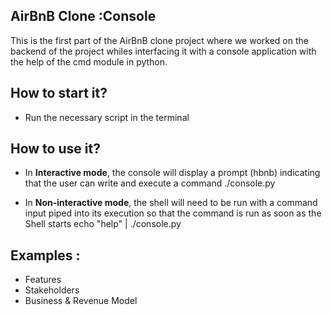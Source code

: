 ## AirBnB Clone :Console
This is the first part of the AirBnB clone project where we worked on the backend of the project whiles interfacing it with a console application with the help of the cmd module in python.

## How to start it?
- Run the necessary script in the terminal

## How to use it?
- In **Interactive mode**, the console will display a prompt (hbnb) indicating that the user can write and execute a command ./console.py

- In **Non-interactive mode**, the shell will need to be run with a command input piped into its execution so that the command is run as soon as the Shell starts echo "help" | ./console.py

## Examples :
- Features
- Stakeholders
- Business & Revenue Model